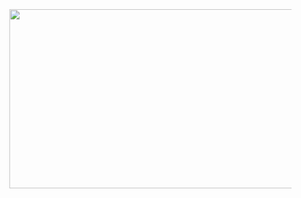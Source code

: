 
<img src="http://institute.careerguide.com/wp-content/uploads/2020/10/76da282fad5a3e279c6b163688f5345b.gif" width="640px" height="320px">


<!--
**msdent/msdent** is a ✨ _special_ ✨ repository because its `README.md` (this file) appears on your GitHub profile.

Here are some ideas to get you started:
- ### Hi there 👋
- 🔭 I’m currently working on ...
- 🌱 I’m currently learning ...
- 👯 I’m looking to collaborate on ...
- 🤔 I’m looking for help with ...
- 💬 Ask me about ...
- 📫 How to reach me: ...
- 😄 Pronouns: ...
- ⚡ Fun fact: ...
-->

